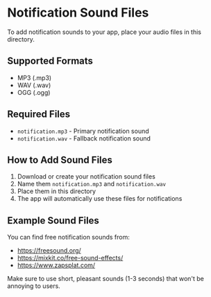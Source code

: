 # Notification Sound Files

To add notification sounds to your app, place your audio files in this directory.

## Supported Formats
- MP3 (.mp3)
- WAV (.wav)
- OGG (.ogg)

## Required Files
- `notification.mp3` - Primary notification sound
- `notification.wav` - Fallback notification sound

## How to Add Sound Files
1. Download or create your notification sound files
2. Name them `notification.mp3` and `notification.wav`
3. Place them in this directory
4. The app will automatically use these files for notifications

## Example Sound Files
You can find free notification sounds from:
- https://freesound.org/
- https://mixkit.co/free-sound-effects/
- https://www.zapsplat.com/

Make sure to use short, pleasant sounds (1-3 seconds) that won't be annoying to users. 